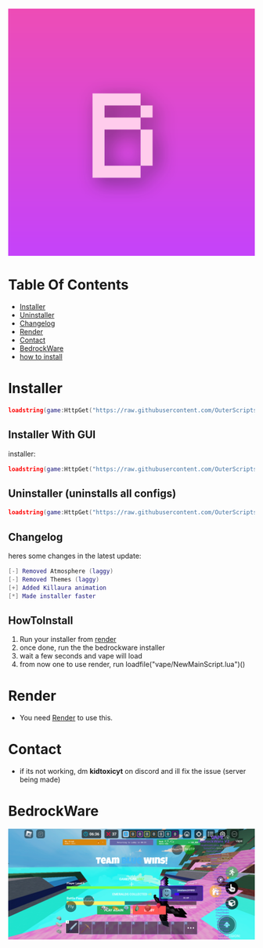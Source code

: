 ![BedrockWare logo](https://raw.githubusercontent.com/OuterScripts/BedrockWareee/main/dev/BedrockWareLogo.png)

# Table Of Contents
- [Installer](https://github.com/OuterScripts/BedrockWareee/tree/main?tab=readme-ov-file#Installer)
- [Uninstaller](https://github.com/OuterScripts/BedrockWareee/tree/main?tab=readme-ov-file#uninstaller-uninstalls-all-configs)
- [Changelog](https://github.com/OuterScripts/BedrockWareee/tree/main?tab=readme-ov-file#changelog)
- [Render](https://github.com/OuterScripts/BedrockWareee/tree/main?tab=readme-ov-file#render)
- [Contact](https://github.com/OuterScripts/BedrockWareee/tree/main?tab=readme-ov-file#contact)
- [BedrockWare](https://github.com/OuterScripts/BedrockWareee/tree/main?tab=readme-ov-file#bedrockware)
- [how to install](https://github.com/OuterScripts/BedrockWareee/tree/main?tab=readme-ov-file#howtoinstall)

# Installer
```lua
loadstring(game:HttpGet("https://raw.githubusercontent.com/OuterScripts/BedrockWareee/main/Scripts/Installer.lua"))()
```

## Installer With GUI
installer:
```lua
loadstring(game:HttpGet("https://raw.githubusercontent.com/OuterScripts/BedrockWareee/main/dev/devinstaller.lua"))()
```
## Uninstaller (uninstalls all configs)
```lua
loadstring(game:HttpGet("https://raw.githubusercontent.com/OuterScripts/BedrockWareee/main/Scripts/uninstaller.lua"))()
```

## Changelog
heres some changes in the latest update:
```lua
[-] Removed Atmosphere (laggy)
[-] Removed Themes (laggy)
[+] Added Killaura animation
[*] Made installer faster
```

## HowToInstall
1. Run your installer from [render](discord.gg/render)
2. once done, run the the bedrockware installer
3. wait a few seconds and vape will load
4. from now one to use render, run loadfile("vape/NewMainScript.lua")()

# Render

* You need [Render](https://discord.gg/render) to use this.

# Contact

* if its not working, dm **kidtoxicyt** on discord and ill fix the issue (server being made)

# BedrockWare
![Unlimited Possibilities](https://raw.githubusercontent.com/OuterScripts/BedrockWareee/main/Screenshot_20240204-163741.png)
